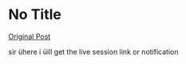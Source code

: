 # No Title

[Original Post](https://discourse.onlinedegree.iitm.ac.in/t/161120/69)

<p>sir ühere i üill get the live session link or notification</p>